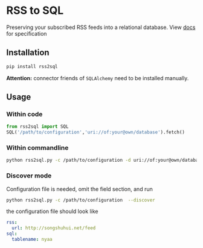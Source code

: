 # RSS to SQL

Preserving your subscribed RSS feeds into a relational database.
View [docs](https://jsjyhzy.github.io/rss2sql/) for specification

## Installation

```bash
pip install rss2sql
```

**Attention:** connector friends of `SQLAlchemy` need to be installed manually.

## Usage

### Within code

```python
from rss2sql import SQL
SQL('/path/to/configuration','uri://of:your@own/database').fetch()
```

### Within commandline

```bash
python rss2sql.py -c /path/to/configuration -d uri://of:your@own/database --hide_banner
```

### Discover mode

Configuration file is needed, omit the field section, and run

```bash
python rss2sql.py -c /path/to/configuration  --discover
```

the configuration file should look like

```yaml
rss:
  url: http://songshuhui.net/feed
sql:
  tablename: nyaa
```
